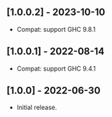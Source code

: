 ## [1.0.0.2] - 2023-10-10

- Compat: support GHC 9.8.1

## [1.0.0.1] - 2022-08-14

- Compat: support GHC 9.4.1

## [1.0.0] - 2022-06-30

- Initial release.
